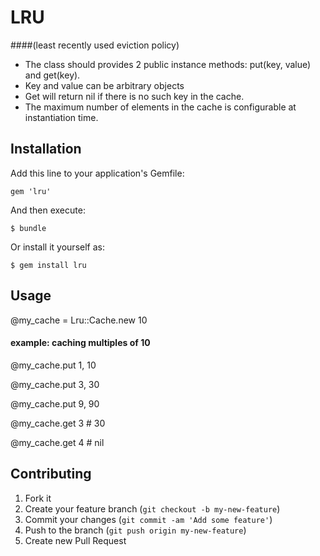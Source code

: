 # LRU 
####(least recently used eviction policy)

* The class should provides 2 public instance methods: put(key, value) and get(key). 
* Key and value can be arbitrary objects 
* Get will return nil if there is no such key in the cache.
* The maximum number of elements in the cache is configurable at instantiation time.

## Installation

Add this line to your application's Gemfile:

    gem 'lru'

And then execute:

    $ bundle

Or install it yourself as:

    $ gem install lru

## Usage

@my_cache = Lru::Cache.new 10

#### example: caching multiples of 10

@my_cache.put 1, 10

@my_cache.put 3, 30

@my_cache.put 9, 90

@my_cache.get 3 	# 30

@my_cache.get 4		# nil

## Contributing

1. Fork it
2. Create your feature branch (`git checkout -b my-new-feature`)
3. Commit your changes (`git commit -am 'Add some feature'`)
4. Push to the branch (`git push origin my-new-feature`)
5. Create new Pull Request
